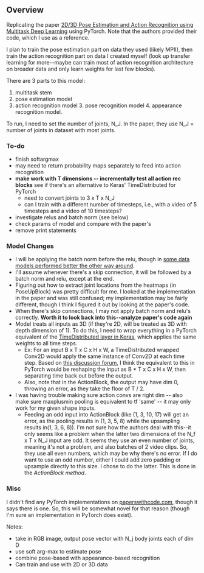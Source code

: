 ## Overview
Replicating the paper [2D/3D Pose Estimation and Action Recognition using Multitask Deep Learning](https://arxiv.org/pdf/1802.09232.pdf) using PyTorch.
Note that the authors provided their code, which I use as a reference.

I plan to train the pose estimation part on data they used (likely MPII), then train the action recognition part on data I created myself (look up transfer learning for more--maybe can train most of action recognition architecture on broader data and only learn weights for last few blocks).

There are 3 parts to this model: 
1. multitask stem
2. pose estimation model
3. action recognition model
    3. pose recognition model
    4. appearance recognition model.

To run, I need to set the number of joints, N_J. In the paper, they use N_J = number of joints in dataset with most joints.

### To-do
- finish softargmax
- may need to return probability maps separately to feed into action recognition
- **make work with T dimensions -- incrementally test all action rec blocks**  see if there's an alternative to Keras' TimeDistributed for PyTorch
    - need to convert joints to 3 x T x N_J
    - can I train with a different number of timesteps, i.e., with a video of 5 timesteps and a video of 10 timesteps?
- investigate relus and batch norm (see below)
- check params of model and compare with the paper's
- remove print statements

### Model Changes
- I will be applying the batch norm before the relu, though in [some data models performed better the other way around](https://www.reddit.com/r/MachineLearning/comments/67gonq/d_batch_normalization_before_or_after_relu/).
- I'll assume whenever there's a skip connection, it will be followed by a batch norm and relu, except at the end.
- Figuring out how to extract joint locations from the heatmaps (in PoseUpBlock) was pretty difficult for me. I looked at the implementation in the paper and was still confused; my implementation may be fairly different, though I think I figured it out by looking at the paper's code.
- When there's skip connections, I may not apply batch norm and relu's correctly. **Worth it to look back into this--analyze paper's code again**
- Model treats all inputs as 3D (if they're 2D, will be treated as 3D with depth dimension of 1). To do this, I need to wrap everything in a PyTorch equivalent of the [TimeDistributed layer in Keras](https://discuss.pytorch.org/t/any-pytorch-function-can-work-as-keras-timedistributed/1346/4), which applies the same weights to all time steps.
    - Ex: For an input B x T x C x H x W, a TimeDistributed wrapped Conv2D would apply the same instance of Conv2D at each time step. Based on [this discussion forum](https://discuss.pytorch.org/t/any-pytorch-function-can-work-as-keras-timedistributed/1346/4), I think the equivalent to this in PyTorch would be reshaping the input as B * T x C x H x W, then separating time back out before the output.
    - Also, note that in the ActionBlock, the output may have dim 0, throwing an error, as they take the floor of T / 2.
- I was having trouble making sure action convs are right dim -- also make sure maxplusmin pooling is equivalent to tf 'same' -- it may only work for my given shape inputs.
    - Feeding an odd input into ActionBlock (like (1, 3, 10, 17) will get an error, as the pooling results in (1, 3, 5, 8) while the upsampling results in(1, 3, 6, 8)). I'm not sure how the authors deal with this--it only seems like a problem when the latter two dimensions of the N_f x T x N_J input are odd. It seems they use an even number of joints, meaning it's not a problem, and also batches of 2 video clips. So, they use all even numbers, which may be why there's no error. If I do want to use an odd number, either I could add zero padding or upsample directly to this size. I chose to do the latter. This is done in the *ActionBlock method*.

### Misc
I didn't find any PyTorch implementations on [paperswithcode.com](https://paperswithcode.com/paper/2d3d-pose-estimation-and-action-recognition), though it says there is one. So, this will be somewhat novel for that reason (though I'm sure an implementation in PyTorch does exist).

Notes:
- take in RGB image, output pose vector with N_j body joints each of dim D
- use soft arg-max to estimate pose
- combine pose-based with appearance-based recognition
- Can train and use with 2D or 3D data